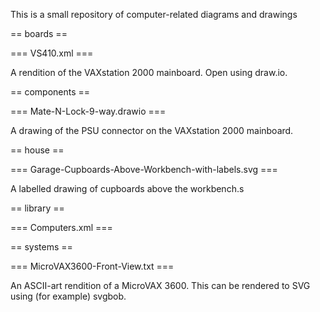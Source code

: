 This is a small repository of computer-related diagrams and drawings

== boards ==

=== VS410.xml ===

A rendition of the VAXstation 2000 mainboard. Open using draw.io.

== components ==

=== Mate-N-Lock-9-way.drawio ===

A drawing of the PSU connector on the VAXstation 2000 mainboard.

== house ==

=== Garage-Cupboards-Above-Workbench-with-labels.svg ===

A labelled drawing of cupboards above the workbench.s

== library ==

=== Computers.xml ===

== systems ==

=== MicroVAX3600-Front-View.txt ===

An ASCII-art rendition of a MicroVAX 3600. This can be rendered to SVG using (for example) svgbob.

